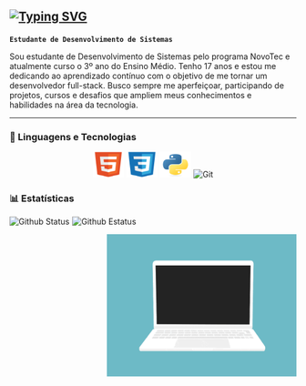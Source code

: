 <a href="https://git.io/typing-svg"><img src="https://readme-typing-svg.demolab.com?font=Fira+Code&pause=1000&color=1A6937&width=435&lines=Ol%C3%A1%2C+eu+sou+Maxwel!" alt="Typing SVG" /></a>
---

**`Estudante de Desenvolvimento de Sistemas`**

   <p>Sou estudante de Desenvolvimento de Sistemas pelo programa NovoTec e atualmente curso o 3º ano do Ensino Médio. Tenho 17 anos e estou me dedicando ao aprendizado contínuo com o objetivo de me tornar um desenvolvedor full-stack. Busco sempre me aperfeiçoar, participando de projetos, cursos e desafios que ampliem meus conhecimentos e habilidades na área da tecnologia.</p>

  ---

### 🤖 Linguagens e Tecnologias
<div style="text-align: center;">
  <img alt="HTML" height="45" width="55" src="https://raw.githubusercontent.com/devicons/devicon/master/icons/html5/html5-original.svg">
  <img alt="CSS" height="45" width="55" src="https://raw.githubusercontent.com/devicons/devicon/master/icons/css3/css3-original.svg">
  <img alt="Python" height="45" width="55" src="https://raw.githubusercontent.com/devicons/devicon/master/icons/python/python-original.svg">
  <img alt="Git" height="45" width="55" src="https://cdn.jsdelivr.net/gh/devicons/devicon@latest/icons/git/git-original.svg">
</div>

### 📊 Estatísticas

<div type='display= inline_block'>
<p>
  <img 
    align="left" 
    alt="Github Status" 
    height="180" 
    style="padding-right: 5px;" 
    src="https://github-readme-stats.vercel.app/api?username=maxdelimasilva&show_icons=true&theme=tokyonight&include_all_commits=true&locale=pt-br" 
  />

<img 
      align="left bottom" 
      alt="Github Estatus" 
      height='120px'
      src="https://github-readme-stats.vercel.app/api/top-langs/?username=maxdelimasilva&theme=tokyonight&layout=compact&custom_title=Tecnologias&langs_count=9" 
  />

   <img 
      align="right" 
      height="250" 
      alt="coding-time" 
      src="code.gif"
      />
</p>
</div>
